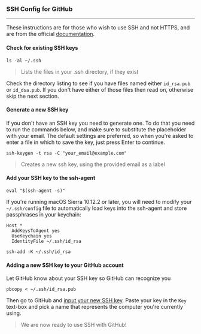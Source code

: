 ### SSH Config for GitHub
---
These instructions are for those who wish to use SSH and not HTTPS, and are from the official [documentation](https://help.github.com/articles/generating-ssh-keys).

#### Check for existing SSH keys
```
ls -al ~/.ssh
```
> Lists the files in your .ssh directory, if they exist

Check the directory listing to see if you have files named either `id_rsa.pub` or `id_dsa.pub`. If you don't have either of those files then read on, otherwise skip the next section.

#### Generate a new SSH key
If you don't have an SSH key you need to generate one. To do that you need to run the commands below, and make sure to substitute the placeholder with your email. The default settings are preferred, so when you're asked to enter a file in which to save the key, just press Enter to continue.

```
ssh-keygen -t rsa -C "your_email@example.com"
```
> Creates a new ssh key, using the provided email as a label

#### Add your SSH key to the ssh-agent
```
eval "$(ssh-agent -s)"
```

If you're running macOS Sierra 10.12.2 or later, you will need to modify your `~/.ssh/config` file to automatically load keys into the ssh-agent and store passphrases in your keychain:
```
Host *
  AddKeysToAgent yes
  UseKeychain yes
  IdentityFile ~/.ssh/id_rsa
```

```
ssh-add -K ~/.ssh/id_rsa
```

#### Adding a new SSH key to your GitHub account
Let GitHub know about your SSH key so GitHub can recognize you

```
pbcopy < ~/.ssh/id_rsa.pub
```

Then go to GitHub and [input your new SSH key](https://github.com/settings/ssh/new). Paste your key in the `Key` text-box and pick a name that represents the computer you're currently using.

> We are now ready to use SSH with GitHub!
